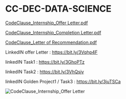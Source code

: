 # CC-DEC-DATA-SCIENCE

[CodeClause_Internship_Offer Letter.pdf](https://github.com/Shivam1431/CC-DEC-DATA_SCIENCE/files/10300100/CodeClause_Internship_Offer.Letter.pdf)

[CodeClause_Internship_Completion Letter.pdf](https://github.com/Shivam1431/CC-DEC-DATA_SCIENCE/files/10423848/CodeClause_Internship_Completion.Letter.pdf)

[CodeClause_Letter of Recommendation.pdf](https://github.com/Shivam1431/CC-DEC-DATA_SCIENCE/files/10423851/CodeClause_Letter.of.Recommendation.pdf)

LinkedIN offer Letter : https://bit.ly/3Vqhp4F

linkedIN Task1 : https://bit.ly/3GhoPTz

linkedIN Task2 : https://bit.ly/3VhQsjy

linkedIN Golden Project1 / Task3 : https://bit.ly/3juTSCa

![CodeClause_Internship_Offer Letter](https://user-images.githubusercontent.com/103066914/209471399-d5e2d0fa-d4a2-41c7-945c-a3fc3e95ce5b.jpg)

